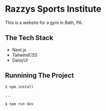 # Razzys Sports Institute

This is a website for a gym in Bath, PA. 

## The Tech Stack
- Next.js
- TailwindCSS
- DaisyUI

## Runnining The Project

```
$ npm install

...

$ npm run dev
```